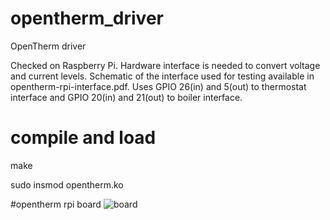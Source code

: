 # opentherm_driver
OpenTherm driver

Checked on Raspberry Pi.
Hardware interface is needed to convert voltage and current levels.
Schematic of the interface used for testing available in opentherm-rpi-interface.pdf.
Uses GPIO 26(in) and 5(out) to thermostat interface and GPIO 20(in) and 21(out) to boiler interface.

# compile and load
make

sudo insmod opentherm.ko

#opentherm rpi board
![board](doc/otrpiboard.jpg)
